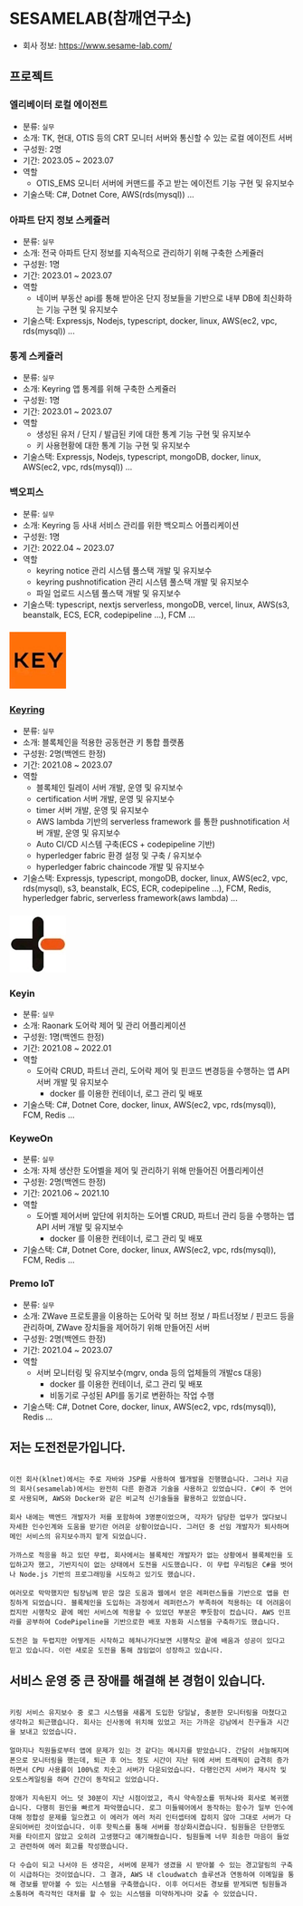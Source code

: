 # SESAMELAB(참깨연구소)

- 회사 정보: https://www.sesame-lab.com/

## 프로젝트

### 엘리베이터 로컬 에이전트

- 분류: `실무`
- 소개: TK, 현대, OTIS 등의 CRT 모니터 서버와 통신할 수 있는 로컬 에이전트 서버
- 구성원: 2명
- 기간: 2023.05 ~ 2023.07
- 역할
  - OTIS_EMS 모니터 서버에 커맨드를 주고 받는 에이전트 기능 구현 및 유지보수
- 기술스택: C#, Dotnet Core, AWS(rds(mysql)) ...
  <br/>

### 아파트 단지 정보 스케쥴러

- 분류: `실무`
- 소개: 전국 아파트 단지 정보를 지속적으로 관리하기 위해 구축한 스케쥴러
- 구성원: 1명
- 기간: 2023.01 ~ 2023.07
- 역할
  - 네이버 부동산 api를 통해 받아온 단지 정보들을 기반으로 내부 DB에 최신화하는 기능 구현 및 유지보수
- 기술스택: Expressjs, Nodejs, typescript, docker, linux, AWS(ec2, vpc, rds(mysql)) ...

### 통계 스케쥴러

- 분류: `실무`
- 소개: Keyring 앱 통계를 위해 구축한 스케쥴러
- 구성원: 1명
- 기간: 2023.01 ~ 2023.07
- 역할
  - 생성된 유저 / 단지 / 발급된 키에 대한 통계 기능 구현 및 유지보수
  - 키 사용현황에 대한 통계 기능 구현 및 유지보수
- 기술스택: Expressjs, Nodejs, typescript, mongoDB, docker, linux, AWS(ec2, vpc, rds(mysql)) ...
  <br/>

### 백오피스

- 분류: `실무`
- 소개: Keyring 등 사내 서비스 관리를 위한 백오피스 어플리케이션
- 구성원: 1명
- 기간: 2022.04 ~ 2023.07
- 역할
  - keyring notice 관리 시스템 풀스택 개발 및 유지보수
  - keyring pushnotification 관리 시스템 풀스택 개발 및 유지보수
  - 파일 업로드 시스템 풀스택 개발 및 유지보수
- 기술스택: typescript, nextjs serverless, mongoDB, vercel, linux, AWS(s3, beanstalk, ECS, ECR, codepipeline ...), FCM ...
  <br/>

### [![Keyring](./keyring/images/keyring_logo3.jpg)](https://play.google.com/store/apps/details?id=com.keywe.keyring)

### [Keyring](https://www.keyring.life/)

- 분류: `실무`
- 소개: 블록체인을 적용한 공동현관 키 통합 플랫폼
- 구성원: 2명(백엔드 한정)
- 기간: 2021.08 ~ 2023.07
- 역할
  - 블록체인 릴레이 서버 개발, 운영 및 유지보수
  - certification 서버 개발, 운영 및 유지보수
  - timer 서버 개발, 운영 및 유지보수
  - AWS lambda 기반의 serverless framework 를 통한 pushnotification 서버 개발, 운영 및 유지보수
  - Auto CI/CD 시스템 구축(ECS + codepipeline 기반)
  - hyperledger fabric 환경 설정 및 구축 / 유지보수
  - hyperledger fabric chaincode 개발 및 유지보수
- 기술스택: Expressjs, typescript, mongoDB, docker, linux, AWS(ec2, vpc, rds(mysql), s3, beanstalk, ECS, ECR, codepipeline ...), FCM, Redis, hyperledger fabric, serverless framework(aws lambda) ...
  <br/>

### [![Keyin](./keyin/images/keyin_logo2.jpg)](https://play.google.com/store/apps/details?id=com.keywe.keyring)

### Keyin

- 분류: `실무`
- 소개: Raonark 도어락 제어 및 관리 어플리케이션
- 구성원: 1명(백엔드 한정)
- 기간: 2021.08 ~ 2022.01
- 역할
  - 도어락 CRUD, 파트너 관리, 도어락 제어 및 핀코드 변경등을 수행하는 앱 API 서버 개발 및 유지보수
    - docker 를 이용한 컨테이너, 로그 관리 및 배포
- 기술스택: C#, Dotnet Core, docker, linux, AWS(ec2, vpc, rds(mysql)), FCM, Redis ...
  <br/>

### KeyweOn

- 분류: `실무`
- 소개: 자체 생산한 도어벨을 제어 및 관리하기 위해 만들어진 어플리케이션
- 구성원: 2명(백엔드 한정)
- 기간: 2021.06 ~ 2021.10
- 역할
  - 도어벨 제어서버 앞단에 위치하는 도어벨 CRUD, 파트너 관리 등을 수행하는 앱 API 서버 개발 및 유지보수
    - docker 를 이용한 컨테이너, 로그 관리 및 배포
- 기술스택: C#, Dotnet Core, docker, linux, AWS(ec2, vpc, rds(mysql)), FCM, Redis ...
  <br/>

### Premo IoT

- 분류: `실무`
- 소개: ZWave 프로토콜을 이용하는 도어락 및 허브 정보 / 파트너정보 / 핀코드 등을 관리하며, ZWave 장치들을 제어하기 위해 만들어진 서버
- 구성원: 2명(백엔드 한정)
- 기간: 2021.04 ~ 2023.07
- 역할
  - 서버 모니터링 및 유지보수(mgrv, onda 등의 업체들의 개발cs 대응)
    - docker 를 이용한 컨테이너, 로그 관리 및 배포
    - 비동기로 구성된 API를 동기로 변환하는 작업 수행
- 기술스택: C#, Dotnet Core, docker, linux, AWS(ec2, vpc, rds(mysql)), Redis ...
  <br/>

## 저는 도전전문가입니다.

```

이전 회사(klnet)에서는 주로 자바와 JSP를 사용하여 웹개발을 진행했습니다. 그러나 지금의 회사(sesamelab)에서는 완전히 다른 환경과 기술을 사용하고 있었습니다. C#이 주 언어로 사용되며, AWS와 Docker와 같은 비교적 신기술들을 활용하고 있었습니다.

회사 내에는 백엔드 개발자가 저를 포함하여 3명뿐이었으며, 각자가 담당한 업무가 많다보니 자세한 인수인계와 도움을 받기란 어려운 상황이었습니다. 그러던 중 선임 개발자가 퇴사하며 메인 서비스의 유지보수까지 맡게 되었습니다.

가까스로 적응을 하고 있던 무렵, 회사에서는 블록체인 개발자가 없는 상황에서 블록체인을 도입하고자 했고, 기반지식이 없는 상태에서 도전을 시도했습니다. 이 무렵 우리팀은 C#을 벗어나 Node.js 기반의 프로그래밍을 시도하고 있기도 했습니다.

여러모로 막막했지만 팀장님께 받은 많은 도움과 웹에서 얻은 레퍼런스들을 기반으로 앱을 런칭하게 되었습니다. 블록체인을 도입하는 과정에서 레퍼런스가 부족하여 적용하는 데 어려움이 컸지만 시행착오 끝에 메인 서비스에 적용할 수 있었던 부분은 뿌듯함이 컸습니다. AWS 인프라를 공부하여 CodePipeline을 기반으로한 배포 자동화 시스템을 구축하기도 했습니다.

도전은 늘 두렵지만 어떻게든 시작하고 헤쳐나가다보면 시행착오 끝에 배움과 성공이 있다고 믿고 있습니다. 이런 새로운 도전을 통해 끊임없이 성장하고 있습니다.

```

## 서비스 운영 중 큰 장애를 해결해 본 경험이 있습니다.

```

키링 서비스 유지보수 중 로그 시스템을 새롭게 도입한 당일날, 충분한 모니터링을 마쳤다고 생각하고 퇴근했습니다. 회사는 신사동에 위치해 있었고 저는 가까운 강남에서 친구들과 시간을 보내고 있었습니다.

얼마지나 직원들로부터 앱에 문제가 있는 것 같다는 메시지를 받았습니다. 간담이 서늘해지며 폰으로 모니터링을 했는데, 퇴근 후 어느 정도 시간이 지난 뒤에 서버 트래픽이 급격히 증가하면서 CPU 사용률이 100%로 치솟고 서버가 다운되었습니다. 다행인건지 서버가 재시작 및 오토스케일링을 하며 간간이 동작되고 있었습니다.

장애가 지속된지 어느 덧 30분이 지난 시점이었고, 즉시 약속장소를 뛰쳐나와 회사로 복귀했습니다. 다행히 원인을 빠르게 파악했습니다. 로그 미들웨어에서 동작하는 함수가 일부 인수에 대해 정합성 문제를 일으켰고 이 에러가 에러 처리 인터셉터에 잡히지 않아 그대로 서버가 다운되어버린 것이었습니다. 이후 핫픽스를 통해 서버를 정상화시켰습니다. 팀원들은 단한명도 저를 타이르지 않았고 오히려 고생했다고 얘기해줬습니다. 팀원들께 너무 죄송한 마음이 들었고 관련하여 에러 회고를 작성했습니다.

다 수습이 되고 나서야 든 생각은, 서버에 문제가 생겼을 시 받아볼 수 있는 경고알림의 구축이 시급하다는 것이었습니다. 그 결과, AWS 내 cloudwatch 솔루션과 연동하여 이메일을 통해 경보를 받아볼 수 있는 시스템을 구축했습니다. 이후 어디서든 경보를 받게되면 팀원들과 소통하며 즉각적인 대처를 할 수 있는 시스템을 미약하게나마 갖출 수 있었습니다.

```
